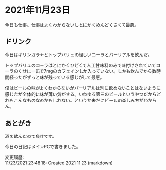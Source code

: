 # 2021年11月23日

今日も仕事。仕事はよくわからないしとにかくめんどくさくて最悪。

## ドリンク

今日はキリンガラナとトップバリュの怪しいコーラとバーリアルを飲んだ。

トップバリュのコーラはとにかくひどくて人工甘味料のみで味付けされていてコーラのくせに一缶で7mgのカフェインしか入っていない。しかも飲んでから数時間経ったがずっと味が残っている感じがして最悪。

僕はビールの味がよくわからないがバーリアルは別に飲めないことはないように感じたが全体的に味が薄い気がする。いわゆる第三のビールというやつだからどれもこんなものなのかもしれない。というか未だにビールの楽しみ方がわからん。

## あとがき

酒を飲んだので負けです。

今日の日記はメインPCで書きました。

変更履歴:  
11/23/2021 23:48:18: Created 2021 11 23 (markdown)  
